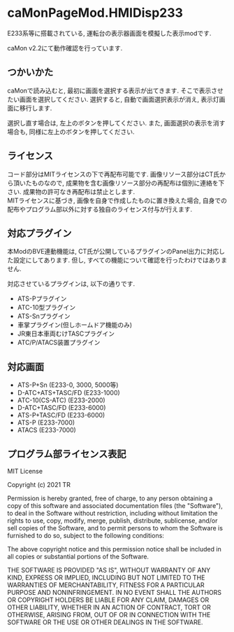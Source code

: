 # caMonPageMod.HMIDisp233
E233系等に搭載されている, 運転台の表示器画面を模擬した表示modです.

caMon v2.2にて動作確認を行っています.

## つかいかた
caMonで読み込むと, 最初に画面を選択する表示が出てきます.  そこで表示させたい画面を選択してください.  選択すると, 自動で画面選択表示が消え, 表示灯画面に移行します.

選択し直す場合は, 左上のボタンを押してください.  また, 画面選択の表示を消す場合も, 同様に左上のボタンを押してください.

## ライセンス
コード部分はMITライセンスの下で再配布可能です.  画像リソース部分はCT氏から頂いたものなので, 成果物を含む画像リソース部分の再配布は個別に連絡を下さい.  成果物の許可なき再配布は禁止とします.  
MITライセンスに基づき, 画像を自身で作成したものに置き換えた場合, 自身での配布やプログラム部以外に対する独自のライセンス付与が行えます.

## 対応プラグイン
本ModのBVE連動機能は, CT氏が公開しているプラグインのPanel出力に対応した設定にしてあります.  但し, すべての機能について確認を行ったわけではありません.

対応させているプラグインは, 以下の通りです.
- ATS-Pプラグイン
- ATC-10型プラグイン
- ATS-Snプラグイン
- 車掌プラグイン(但しホームドア機能のみ)
- JR東日本車両むけTASCプラグイン
- ATC/P/ATACS装置プラグイン

## 対応画面
- ATS-P+Sn (E233-0, 3000, 5000等)
- D-ATC+ATS+TASC/FD (E233-1000)
- ATC-10(CS-ATC) (E233-2000)
- D-ATC+TASC/FD (E233-6000)
- ATS-P+TASC/FD (E233-6000)
- ATS-P (E233-7000)
- ATACS (E233-7000)

## プログラム部ライセンス表記

MIT License

Copyright (c) 2021 TR

Permission is hereby granted, free of charge, to any person obtaining a copy of this software and associated documentation files (the "Software"), to deal in the Software without restriction, including without limitation the rights to use, copy, modify, merge, publish, distribute, sublicense, and/or sell copies of the Software, and to permit persons to whom the Software is furnished to do so, subject to the following conditions:

The above copyright notice and this permission notice shall be included in all copies or substantial portions of the Software.

THE SOFTWARE IS PROVIDED "AS IS", WITHOUT WARRANTY OF ANY KIND, EXPRESS OR IMPLIED, INCLUDING BUT NOT LIMITED TO THE WARRANTIES OF MERCHANTABILITY, FITNESS FOR A PARTICULAR PURPOSE AND NONINFRINGEMENT. IN NO EVENT SHALL THE AUTHORS OR COPYRIGHT HOLDERS BE LIABLE FOR ANY CLAIM, DAMAGES OR OTHER LIABILITY, WHETHER IN AN ACTION OF CONTRACT, TORT OR OTHERWISE, ARISING FROM, OUT OF OR IN CONNECTION WITH THE SOFTWARE OR THE USE OR OTHER DEALINGS IN THE SOFTWARE.
